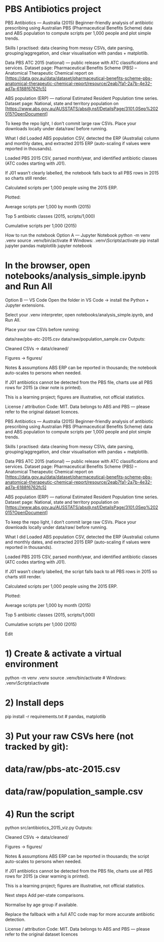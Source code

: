 # PBS Antibiotics project
PBS Antibiotics — Australia (2015)
Beginner-friendly analysis of antibiotic prescribing using Australian PBS (Pharmaceutical Benefits Scheme) data and ABS population to compute scripts per 1,000 people and plot simple trends.

Skills I practised: data cleaning from messy CSVs, date parsing, grouping/aggregation, and clear visualisation with pandas + matplotlib.


Data
PBS ATC 2015 (national) — public release with ATC classifications and services.
Dataset page: Pharmaceutical Benefits Scheme (PBS) – Anatomical Therapeutic Chemical report on [https://data.gov.au/data/dataset/pharmaceutical-benefits-scheme-pbs-anatomical-therapeutic-chemical-report/resource/2eab7fa1-2a7b-4e32-ad7a-6188f6762fc5]

ABS population (ERP) — national Estimated Resident Population time series.
Dataset page: National, state and territory population on [https://www.abs.gov.au/AUSSTATS/abs@.nsf/DetailsPage/3101.0Sep%202015?OpenDocument]

To keep the repo light, I don’t commit large raw CSVs. Place your downloads locally under data/raw/ before running.

What I did
Loaded ABS population CSV, detected the ERP (Australia) column and monthly dates, and extracted 2015 ERP (auto-scaling if values were reported in thousands).

Loaded PBS 2015 CSV, parsed month/year, and identified antibiotic classes (ATC codes starting with J01).

If J01 wasn’t clearly labelled, the notebook falls back to all PBS rows in 2015 so charts still render.

Calculated scripts per 1,000 people using the 2015 ERP.


Plotted:

Average scripts per 1,000 by month (2015)

Top 5 antibiotic classes (2015, scripts/1,000)

Cumulative scripts per 1,000 (2015)


How to run the notebook
Option A — Jupyter Notebook
python -m venv .venv
source .venv/bin/activate        # Windows: .venv\Scripts\activate
pip install jupyter pandas matplotlib
jupyter notebook
# In the browser, open notebooks/analysis_simple.ipynb and Run All

Option B — VS Code
Open the folder in VS Code → install the Python + Jupyter extensions.

Select your .venv interpreter, open notebooks/analysis_simple.ipynb, and Run All.

Place your raw CSVs before running:

data/raw/pbs-atc-2015.csv
data/raw/population_sample.csv
Outputs:

Cleaned CSVs → data/cleaned/

Figures → figures/

Notes & assumptions
ABS ERP can be reported in thousands; the notebook auto-scales to persons when needed.

If J01 antibiotics cannot be detected from the PBS file, charts use all PBS rows for 2015 (a clear note is printed).

This is a learning project; figures are illustrative, not official statistics.


License / attribution
Code: MIT.
Data belongs to ABS and PBS — please refer to the original dataset licences.

PBS Antibiotics — Australia (2015)
Beginner-friendly analysis of antibiotic prescribing using Australian PBS (Pharmaceutical Benefits Scheme) data and ABS population to compute scripts per 1,000 people and plot simple trends.

Skills I practised: data cleaning from messy CSVs, date parsing, grouping/aggregation, and clear visualisation with pandas + matplotlib.



Data
PBS ATC 2015 (national) — public release with ATC classifications and services.
Dataset page: Pharmaceutical Benefits Scheme (PBS) – Anatomical Therapeutic Chemical report on [https://data.gov.au/data/dataset/pharmaceutical-benefits-scheme-pbs-anatomical-therapeutic-chemical-report/resource/2eab7fa1-2a7b-4e32-ad7a-6188f6762fc5]

ABS population (ERP) — national Estimated Resident Population time series.
Dataset page: National, state and territory population on [https://www.abs.gov.au/AUSSTATS/abs@.nsf/DetailsPage/3101.0Sep%202015?OpenDocument]

To keep the repo light, I don’t commit large raw CSVs. Place your downloads locally under data/raw/ before running.

What I did
Loaded ABS population CSV, detected the ERP (Australia) column and monthly dates, and extracted 2015 ERP (auto-scaling if values were reported in thousands).

Loaded PBS 2015 CSV, parsed month/year, and identified antibiotic classes (ATC codes starting with J01).

If J01 wasn’t clearly labelled, the script falls back to all PBS rows in 2015 so charts still render.

Calculated scripts per 1,000 people using the 2015 ERP.

Plotted:

Average scripts per 1,000 by month (2015)

Top 5 antibiotic classes (2015, scripts/1,000)

Cumulative scripts per 1,000 (2015)


Edit
# 1) Create & activate a virtual environment
python -m venv .venv
source .venv/bin/activate        # Windows: .venv\Scripts\activate

# 2) Install deps
pip install -r requirements.txt  # pandas, matplotlib

# 3) Put your raw CSVs here (not tracked by git):
#    data/raw/pbs-atc-2015.csv
#    data/raw/population_sample.csv

# 4) Run the script
python src/antibiotics_2015_viz.py
Outputs:

Cleaned CSVs → data/cleaned/

Figures → figures/

Notes & assumptions
ABS ERP can be reported in thousands; the script auto-scales to persons when needed.

If J01 antibiotics cannot be detected from the PBS file, charts use all PBS rows for 2015 (a clear warning is printed).

This is a learning project; figures are illustrative, not official statistics.

Next steps
Add per-state comparisons.

Normalise by age group if available.

Replace the fallback with a full ATC code map for more accurate antibiotic detection.

License / attribution
Code: MIT.
Data belongs to ABS and PBS — please refer to the original dataset licences